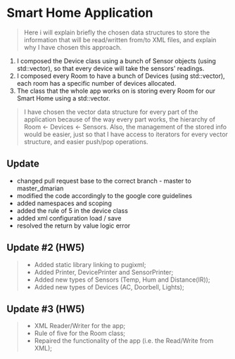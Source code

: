 # Smart Home Application

> Here i will explain briefly the chosen data structures to store the information that will be read/written from/to XML files, and explain why I have chosen this approach.

1. I composed the Device class using a bunch of Sensor objects (using std::vector), so that every device will take the sensors' readings.
2. I composed every Room to have a bunch of Devices (using std::vector), each room has a specific number of devices allocated.
3. The class that the whole app works on is storing every Room for our Smart Home using a std::vector.

> I have chosen the vector data structure for every part of the application because of the way every part works, the hierarchy of Room <- Devices <- Sensors.
> Also, the management of the stored info would be easier, just so that I have access to iterators for every vector structure, and easier push/pop operations.

Update
---
- changed pull request base to the correct branch - master to master_dmarian
- modified the code accordingly to the google core guidelines
- added namespaces and scoping
- added the rule of 5 in the device class
- added xml configuration load / save
- resolved the return by value logic error

Update #2 (HW5)
---
>- Added static library linking to pugixml;
>- Added Printer, DevicePrinter and SensorPrinter;
>- Added new types of Sensors (Temp, Hum and Distance(IR));
>- Added new types of Devices (AC, Doorbell, Lights);

Update #3 (HW5)
---
>- XML Reader/Writer for the app;
>- Rule of five for the Room class;
>- Repaired the functionality of the app (i.e. the Read/Write from XML);